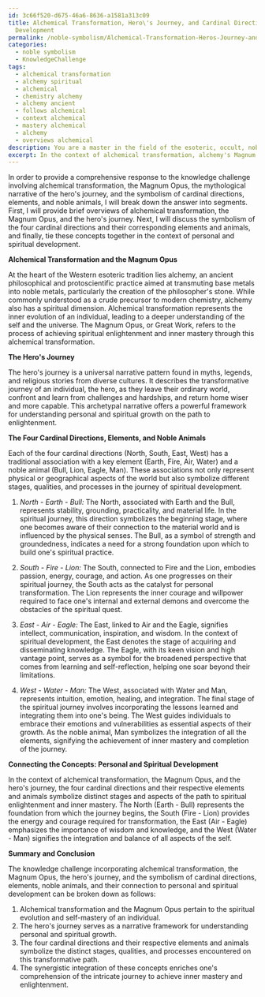 ```yaml
---
id: 3c66f520-d675-46a6-8636-a1581a313c09
title: Alchemical Transformation, Hero\'s Journey, and Cardinal Directions in Spiritual
  Development
permalink: /noble-symbolism/Alchemical-Transformation-Heros-Journey-and-Cardinal-Directions-in-Spiritual-Development/
categories:
  - noble symbolism
  - KnowledgeChallenge
tags:
  - alchemical transformation
  - alchemy spiritual
  - alchemical
  - chemistry alchemy
  - alchemy ancient
  - follows alchemical
  - context alchemical
  - mastery alchemical
  - alchemy
  - overviews alchemical
description: You are a master in the field of the esoteric, occult, noble symbolism and Education. You are a writer of tests, challenges, books and deep knowledge on noble symbolism for initiates and students to gain deep insights and understanding from. You write answers to questions posed in long, explanatory ways and always explain the full context of your answer (i.e., related concepts, formulas, examples, or history), as well as the step-by-step thinking process you take to answer the challenges. Be rigorous and thorough, and summarize the key themes, ideas, and conclusions at the end.
excerpt: In the context of alchemical transformation, alchemy's Magnum Opus, and the mythological narrative of the hero's journey, how do the four cardinal directions and their corresponding elements (North, South, East, West), when combined with their respective traditional noble animals, symbolize the process of spiritual and personal development towards inner mastery and enlightenment?
---
```

In order to provide a comprehensive response to the knowledge challenge involving alchemical transformation, the Magnum Opus, the mythological narrative of the hero's journey, and the symbolism of cardinal directions, elements, and noble animals, I will break down the answer into segments. First, I will provide brief overviews of alchemical transformation, the Magnum Opus, and the hero's journey. Next, I will discuss the symbolism of the four cardinal directions and their corresponding elements and animals, and finally, tie these concepts together in the context of personal and spiritual development.

**Alchemical Transformation and the Magnum Opus**

At the heart of the Western esoteric tradition lies alchemy, an ancient philosophical and protoscientific practice aimed at transmuting base metals into noble metals, particularly the creation of the philosopher's stone. While commonly understood as a crude precursor to modern chemistry, alchemy also has a spiritual dimension. Alchemical transformation represents the inner evolution of an individual, leading to a deeper understanding of the self and the universe. The Magnum Opus, or Great Work, refers to the process of achieving spiritual enlightenment and inner mastery through this alchemical transformation.

**The Hero's Journey**

The hero's journey is a universal narrative pattern found in myths, legends, and religious stories from diverse cultures. It describes the transformative journey of an individual, the hero, as they leave their ordinary world, confront and learn from challenges and hardships, and return home wiser and more capable. This archetypal narrative offers a powerful framework for understanding personal and spiritual growth on the path to enlightenment.

**The Four Cardinal Directions, Elements, and Noble Animals**

Each of the four cardinal directions (North, South, East, West) has a traditional association with a key element (Earth, Fire, Air, Water) and a noble animal (Bull, Lion, Eagle, Man). These associations not only represent physical or geographical aspects of the world but also symbolize different stages, qualities, and processes in the journey of spiritual development.

1. *North - Earth - Bull:* The North, associated with Earth and the Bull, represents stability, grounding, practicality, and material life. In the spiritual journey, this direction symbolizes the beginning stage, where one becomes aware of their connection to the material world and is influenced by the physical senses. The Bull, as a symbol of strength and groundedness, indicates a need for a strong foundation upon which to build one's spiritual practice.

2. *South - Fire - Lion:* The South, connected to Fire and the Lion, embodies passion, energy, courage, and action. As one progresses on their spiritual journey, the South acts as the catalyst for personal transformation. The Lion represents the inner courage and willpower required to face one's internal and external demons and overcome the obstacles of the spiritual quest. 

3. *East - Air - Eagle:* The East, linked to Air and the Eagle, signifies intellect, communication, inspiration, and wisdom. In the context of spiritual development, the East denotes the stage of acquiring and disseminating knowledge. The Eagle, with its keen vision and high vantage point, serves as a symbol for the broadened perspective that comes from learning and self-reflection, helping one soar beyond their limitations.

4. *West - Water - Man:* The West, associated with Water and Man, represents intuition, emotion, healing, and integration. The final stage of the spiritual journey involves incorporating the lessons learned and integrating them into one's being. The West guides individuals to embrace their emotions and vulnerabilities as essential aspects of their growth. As the noble animal, Man symbolizes the integration of all the elements, signifying the achievement of inner mastery and completion of the journey.

**Connecting the Concepts: Personal and Spiritual Development**

In the context of alchemical transformation, the Magnum Opus, and the hero's journey, the four cardinal directions and their respective elements and animals symbolize distinct stages and aspects of the path to spiritual enlightenment and inner mastery. The North (Earth - Bull) represents the foundation from which the journey begins, the South (Fire - Lion) provides the energy and courage required for transformation, the East (Air - Eagle) emphasizes the importance of wisdom and knowledge, and the West (Water - Man) signifies the integration and balance of all aspects of the self.

**Summary and Conclusion**

The knowledge challenge incorporating alchemical transformation, the Magnum Opus, the hero's journey, and the symbolism of cardinal directions, elements, noble animals, and their connection to personal and spiritual development can be broken down as follows:

1. Alchemical transformation and the Magnum Opus pertain to the spiritual evolution and self-mastery of an individual.
2. The hero's journey serves as a narrative framework for understanding personal and spiritual growth.
3. The four cardinal directions and their respective elements and animals symbolize the distinct stages, qualities, and processes encountered on this transformative path.
4. The synergistic integration of these concepts enriches one's comprehension of the intricate journey to achieve inner mastery and enlightenment.
